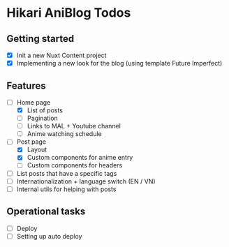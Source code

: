 # Hikari AniBlog Todos

## Getting started
- [x] Init a new Nuxt Content project
- [x] Implementing a new look for the blog (using template Future Imperfect)

## Features
- [ ] Home page
    - [x] List of posts
    - [ ] Pagination
    - [ ] Links to MAL + Youtube channel
    - [ ] Anime watching schedule
- [ ] Post page
    - [x] Layout
    - [x] Custom components for anime entry
    - [ ] Custom components for headers
- [ ] List posts that have a specific tags
- [ ] Internationalization + language switch (EN / VN)
- [ ] Internal utils for helping with posts

## Operational tasks
- [ ] Deploy
- [ ] Setting up auto deploy